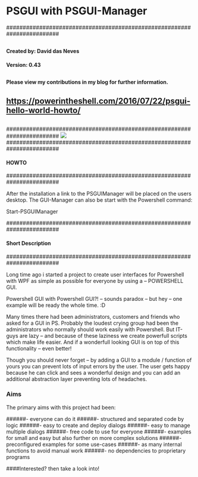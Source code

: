 ﻿# PSGUI with PSGUI-Manager



########################################################################
##
####    Created by:   	David das Neves
####   Version:        	0.43
##  
####   Please view my contributions in my blog for further information. 
## 
## https://powerintheshell.com/2016/07/22/psgui-hello-world-howto/
##
########################################################################
<img src="https://daviddasneves.files.wordpress.com/2015/07/blog.jpg"></img>
########################################################################
####  HOWTO
########################################################################

After the installation a link to the PSGUIManager will be placed on the users desktop.
The GUI-Manager can also be start with the Powershell command:

 Start-PSGUIManager


########################################################################
####  Short Description
########################################################################

Long time ago i started a project to create user interfaces for Powershell with WPF as simple as possible for everyone by using a  – POWERSHELL GUI.

Powershell GUI with Powershell GUI?! – sounds paradox – but hey – one example will be ready the whole time. :D

Many times there had been administrators, customers and friends who asked for a GUI in PS. Probably the loudest crying group had been the administrators who normally should work easily with Powershell. But IT-guys are lazy – and because of these laziness we create powerfull scripts which make life easier. And if a wonderfull looking GUI is on top of this functionality – even better!

Though you should never forget – by adding a GUI to a module / function of yours you can prevent lots of input errors by the user. The user gets happy because he can click and sees a wonderful design and you can add an additional abstraction layer preventing lots of headaches.


### Aims

The primary aims with this project had been:


######- everyone can do it
######- structured and separated code by logic
######- easy to create and deploy dialogs
######- easy to manage multiple dialogs
######- free code to use for everyone
######- examples for small and easy but also further on more complex solutions
######- preconfigured examples for some use-cases
######- as many internal functions to avoid manual work
######- no dependencies to proprietary programs

 
####Interested? then take a look into!
